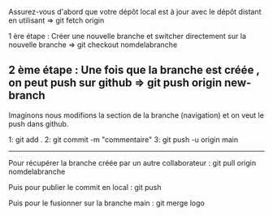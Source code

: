 Assurez-vous d'abord que votre dépôt local est à jour avec le dépôt distant en utilisant => git fetch origin

1 ère étape : Créer une nouvelle branche et switcher directement sur la nouvelle branche => git checkout nomdelabranche

2 ème étape : Une fois que la branche est créée , on peut push sur github => git push origin new-branch
------------------------------------------------------------------------------------------------------------


Imaginons nous modifions la section de la branche (navigation) et on veut le push dans github. 

1: git add .
2: git commit -m "commentaire"
3: git push -u origin main

--------------------------------------------------------------------------------------------------------------


Pour récupérer la branche créée par un autre collaborateur :
git pull origin nomdelabranche

Puis pour publier le commit en local :
git push

Puis pour le fusionner sur la branche main :
git merge logo


